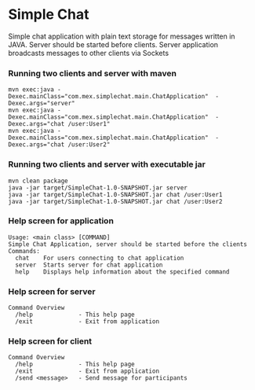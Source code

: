 # Simple Chat 
Simple chat application with plain text storage for messages written in JAVA. Server should be started before clients. Server application broadcasts messages to other clients via Sockets


### Running two clients and server with maven
```
mvn exec:java -Dexec.mainClass="com.mex.simplechat.main.ChatApplication"  -Dexec.args="server"
mvn exec:java -Dexec.mainClass="com.mex.simplechat.main.ChatApplication"  -Dexec.args="chat /user:User1"
mvn exec:java -Dexec.mainClass="com.mex.simplechat.main.ChatApplication"  -Dexec.args="chat /user:User2"
```

### Running two clients and server with executable jar
```
mvn clean package
java -jar target/SimpleChat-1.0-SNAPSHOT.jar server
java -jar target/SimpleChat-1.0-SNAPSHOT.jar chat /user:User1
java -jar target/SimpleChat-1.0-SNAPSHOT.jar chat /user:User2
```

### Help screen for application
```
Usage: <main class> [COMMAND]
Simple Chat Application, server should be started before the clients
Commands:
  chat    For users connecting to chat application
  server  Starts server for chat application
  help    Displays help information about the specified command
```

### Help screen for server
```
Command Overview
  /help             - This help page
  /exit             - Exit from application
```

### Help screen for client
```
Command Overview
  /help             - This help page
  /exit             - Exit from application
  /send <message>   - Send message for participants
```
